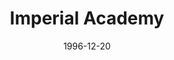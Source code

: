---
mission_id: academy
editorsChoice: yes
title: "Imperial Academy"
authors: 
    - "Agustin Leon"
date: "1996-12-20"
filename: "academy.zip"
description: "One year after Kyle destroyed the Arc Hammer, the Rebel Alliance gets a report that one of the facilities of the Imperial Academy is being left relatively unprotected. Since this place happens to be where Kyle was trained, he decides to destroy the facility without consulting with the Rebel High Command. Ignoring Jan's warnings that this is an obvious trap for the Rebellion's new agent, Kyle prepares to enter the complex without the notion that the trap is set..."
heroImage: "./academy2.png"
levelReplaced:	ROBOTICS
difficulty: yes
bm:	yes
fme: no
wax: no
three_o: yes
voc: no
gmd: no
lfd: yes
base: "New level from scratch"
editors: "DFUSE for GOB, BMP2DF for LFD"
---